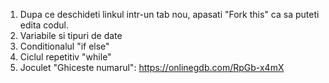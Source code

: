 1. Dupa ce deschideti linkul intr-un tab nou, apasati "Fork this" ca sa puteti edita codul. 
2. Variabile si tipuri de date
3. Conditionalul "if else"
4. Ciclul repetitiv "while"
5. Joculet "Ghiceste numarul": https://onlinegdb.com/RpGb-x4mX
